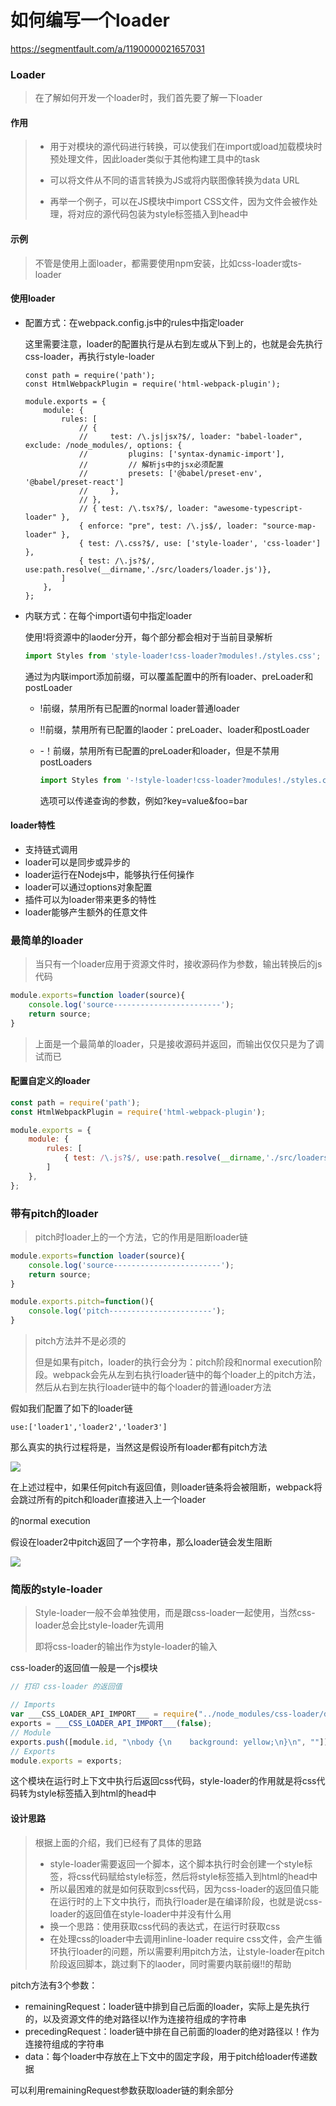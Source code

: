 # 如何编写一个loader

https://segmentfault.com/a/1190000021657031

### Loader

> 在了解如何开发一个loader时，我们首先要了解一下loader

#### 作用

> + 用于对模块的源代码进行转换，可以使我们在import或load加载模块时预处理文件，因此loader类似于其他构建工具中的task
>
> + 可以将文件从不同的语言转换为JS或将内联图像转换为data URL
> + 再举一个例子，可以在JS模块中import CSS文件，因为文件会被作处理，将对应的源代码包装为style标签插入到head中

#### 示例

> 不管是使用上面loader，都需要使用npm安装，比如css-loader或ts-loader

#### 使用loader

+ 配置方式：在webpack.config.js中的rules中指定loader

  这里需要注意，loader的配置执行是从右到左或从下到上的，也就是会先执行css-loader，再执行style-loader

  ```
  const path = require('path');
  const HtmlWebpackPlugin = require('html-webpack-plugin');
  
  module.exports = {
      module: {
          rules: [
              // {
              //     test: /\.js|jsx?$/, loader: "babel-loader", exclude: /node_modules/, options: {
              //         plugins: ['syntax-dynamic-import'],
              //         // 解析js中的jsx必须配置
              //         presets: ['@babel/preset-env', '@babel/preset-react']
              //     },
              // },
              // { test: /\.tsx?$/, loader: "awesome-typescript-loader" },
              { enforce: "pre", test: /\.js$/, loader: "source-map-loader" },
              { test: /\.css?$/, use: ['style-loader', 'css-loader'] },
              { test: /\.js?$/, use:path.resolve(__dirname,'./src/loaders/loader.js')},
          ]
      },
  };
  ```

+ 内联方式：在每个import语句中指定loader

  使用!将资源中的laoder分开，每个部分都会相对于当前目录解析

  ```javascript
  import Styles from 'style-loader!css-loader?modules!./styles.css';
  ```

  通过为内联import添加前缀，可以覆盖配置中的所有loader、preLoader和postLoader

  + !前缀，禁用所有已配置的normal loader普通loader

  + !!前缀，禁用所有已配置的laoder：preLoader、loader和postLoader

  + -！前缀，禁用所有已配置的preLoader和loader，但是不禁用postLoaders

    ```javascript
    import Styles from '-!style-loader!css-loader?modules!./styles.css';
    ```

    选项可以传递查询的参数，例如?key=value&foo=bar

#### loader特性

+ 支持链式调用
+ loader可以是同步或异步的
+ loader运行在Nodejs中，能够执行任何操作
+ loader可以通过options对象配置
+ 插件可以为loader带来更多的特性
+ loader能够产生额外的任意文件

### 最简单的loader

> 当只有一个loader应用于资源文件时，接收源码作为参数，输出转换后的js代码

```javascript
module.exports=function loader(source){
    console.log('source------------------------');
    return source;
}
```

> 上面是一个最简单的loader，只是接收源码并返回，而输出仅仅只是为了调试而已

#### 配置自定义的loader

```javascript
const path = require('path');
const HtmlWebpackPlugin = require('html-webpack-plugin');

module.exports = {
    module: {
        rules: [
            { test: /\.js?$/, use:path.resolve(__dirname,'./src/loaders/loader.js')},
        ]
    },
};
```

### 带有pitch的loader

> pitch时loader上的一个方法，它的作用是阻断loader链

```javascript
module.exports=function loader(source){
    console.log('source------------------------');
    return source;
}

module.exports.pitch=function(){
    console.log('pitch-----------------------');
}
```

> pitch方法并不是必须的
>
> 但是如果有pitch，loader的执行会分为：pitch阶段和normal execution阶段。webpack会先从左到右执行loader链中的每个loader上的pitch方法，然后从右到左执行loader链中的每个loader的普通loader方法

假如我们配置了如下的loader链

```
use:['loader1','loader2','loader3']
```

那么真实的执行过程将是，当然这是假设所有loader都有pitch方法

<img src="https://segmentfault.com/img/remote/1460000021657034" style="zoom:100%;" />

在上述过程中，如果任何pitch有返回值，则loader链条将会被阻断，webpack将会跳过所有的pitch和loader直接进入上一个loader

的normal execution

假设在loader2中pitch返回了一个字符串，那么loader链会发生阻断

![](https://segmentfault.com/img/remote/1460000021657038)

### 简版的style-loader

> Style-loader一般不会单独使用，而是跟css-loader一起使用，当然css-loader总会比style-loader先调用
>
> 即将css-loader的输出作为style-loader的输入

css-loader的返回值一般是一个js模块

```javascript
// 打印 css-loader 的返回值

// Imports
var ___CSS_LOADER_API_IMPORT___ = require("../node_modules/css-loader/dist/runtime/api.js");
exports = ___CSS_LOADER_API_IMPORT___(false);
// Module
exports.push([module.id, "\nbody {\n    background: yellow;\n}\n", ""]);
// Exports
module.exports = exports;
```

这个模块在运行时上下文中执行后返回css代码，style-loader的作用就是将css代码转为style标签插入到html的head中

#### 设计思路

> 根据上面的介绍，我们已经有了具体的思路
>
> + style-loader需要返回一个脚本，这个脚本执行时会创建一个style标签，将css代码赋给style标签，然后将style标签插入到html的head中
> + 所以最困难的就是如何获取到css代码，因为css-loader的返回值只能在运行时的上下文中执行，而执行loader是在编译阶段，也就是说css-loader的返回值在style-loader中并没有什么用
> + 换一个思路：使用获取css代码的表达式，在运行时获取css
> + 在处理css的loader中去调用inline-loader require css文件，会产生循环执行loader的问题，所以需要利用pitch方法，让style-loader在pitch阶段返回脚本，跳过剩下的laoder，同时需要内联前缀!!的帮助

pitch方法有3个参数：

+ remainingRequest：loader链中排到自己后面的loader，实际上是先执行的，以及资源文件的绝对路径以!作为连接符组成的字符串
+ precedingRequest：loader链中排在自己前面的loader的绝对路径以！作为连接符组成的字符串
+ data：每个loader中存放在上下文中的固定字段，用于pitch给loader传递数据

可以利用remainingRequest参数获取loader链的剩余部分





























